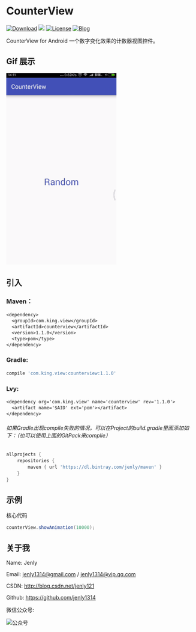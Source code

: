 # CounterView
[![Download](https://img.shields.io/badge/download-App-blue.svg)](https://raw.githubusercontent.com/jenly1314/CounterView/master/app/app-release.apk)
[![](https://jitpack.io/v/jenly1314/CounterView.svg)](https://jitpack.io/#jenly1314/CounterView)
[![License](https://img.shields.io/badge/license-MIT-blue.svg)](https://opensource.org/licenses/mit-license.php)
[![Blog](https://img.shields.io/badge/blog-Jenly-9933CC.svg)](http://blog.csdn.net/jenly121)

CounterView for Android 一个数字变化效果的计数器视图控件。

## Gif 展示
![Image](GIF.gif)

## 引入

### Maven：
```maven
<dependency>
  <groupId>com.king.view</groupId>
  <artifactId>counterview</artifactId>
  <version>1.1.0</version>
  <type>pom</type>
</dependency>
```
### Gradle:
```gradle
compile 'com.king.view:counterview:1.1.0'
```
### Lvy:
```lvy
<dependency org='com.king.view' name='counterview' rev='1.1.0'>
  <artifact name='$AID' ext='pom'></artifact>
</dependency>
```
###### 如果Gradle出现compile失败的情况，可以在Project的build.gradle里面添加如下：（也可以使用上面的GitPack来complie）
```gradle
allprojects {
    repositories {
        maven { url 'https://dl.bintray.com/jenly/maven' }
    }
}
```

## 示例

核心代码
```Java
counterView.showAnimation(10000);
```

## 关于我
   Name: Jenly

   Email: jenly1314@gmail.com / jenly1314@vip.qq.com

   CSDN: http://blog.csdn.net/jenly121

   Github: https://github.com/jenly1314

   微信公众号:

   ![公众号](http://olambmg9j.bkt.clouddn.com/jenly666.jpg)


